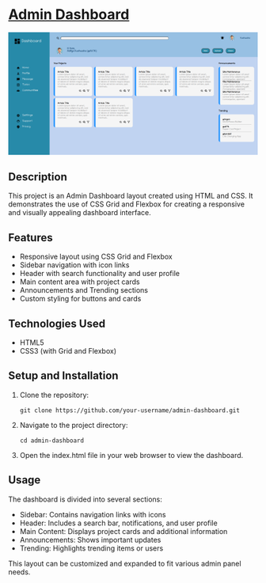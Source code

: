 # <a href="https://a07k.github.io/Project-Admin-Dashboard/">Admin Dashboard</a>

<img src="admin.png" alt="Admin Dashboard Preview">

<h2>Description</h2>

<p>This project is an Admin Dashboard layout created using HTML and CSS. It demonstrates the use of CSS Grid and Flexbox for creating a responsive and visually appealing dashboard interface.</p>

<h2>Features</h2>

<ul>
  <li>Responsive layout using CSS Grid and Flexbox</li>
  <li>Sidebar navigation with icon links</li>
  <li>Header with search functionality and user profile</li>
  <li>Main content area with project cards</li>
  <li>Announcements and Trending sections</li>
  <li>Custom styling for buttons and cards</li>
</ul>

<h2>Technologies Used</h2>

<ul>
  <li>HTML5</li>
  <li>CSS3 (with Grid and Flexbox)</li>
</ul>

<h2>Setup and Installation</h2>

<ol>
  <li>Clone the repository:
    <pre><code>git clone https://github.com/your-username/admin-dashboard.git</code></pre>
  </li>
  <li>Navigate to the project directory:
    <pre><code>cd admin-dashboard</code></pre>
  </li>
  <li>Open the index.html file in your web browser to view the dashboard.</li>
</ol>

<h2>Usage</h2>

<p>The dashboard is divided into several sections:</p>

<ul>
  <li>Sidebar: Contains navigation links with icons</li>
  <li>Header: Includes a search bar, notifications, and user profile</li>
  <li>Main Content: Displays project cards and additional information</li>
  <li>Announcements: Shows important updates</li>
  <li>Trending: Highlights trending items or users</li>
</ul>

<p>This layout can be customized and expanded to fit various admin panel needs.</p>
